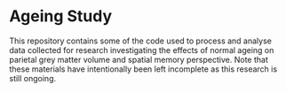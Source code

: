 # Ageing Study
 This repository contains some of the code used to process and analyse data collected for research investigating the effects of normal ageing on parietal grey matter volume and spatial memory perspective. Note that these materials have intentionally been left incomplete as this research is still ongoing. 
